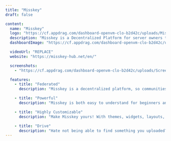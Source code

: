 ```yaml
---
title: "Misskey"
draft: false

content:
  name: "Misskey"
  logo: "https://cf.appdrag.com/dashboard-openvm-clo-b2d42c/uploads/Misskey-NMCz.png"
  description: "Misskey is a Decentralized Platform for server owners to make their instances of Misskey, and they can all talk to each other! There are large instances for the masses, smaller ones for groups, fandoms, and subcultures, and even instances just for individuals and their friends. Want to have even more control? You can make your instance on your server with relative ease, cutting ties with any large company that wants to spy on you and sell your data. Misskey is about community and sharing, not corporations and big tech. Have friends not on Misskey? No problem! Because Misskey is on the Fediverse (ActivityPub), you can interact with people on other platforms like Mastodon, PixelFed, PeerTube, and more!"
  dashboardImage: "https://cf.appdrag.com/dashboard-openvm-clo-b2d42c/uploads/Screenshot-2024-04-05-201211-JA5W.png"

  videoUrl: "REPLACE"
  website: "https://misskey-hub.net/en/"

  screenshots:
    - "https://cf.appdrag.com/dashboard-openvm-clo-b2d42c/uploads/Screenshot-2024-04-05-201211-JA5W.png"

  features:
    - title: "Federated"
      description: "Misskey is a decentralized platform, so communities on different servers can connect."

    - title: "Powerful"
      description: "Misskey is both easy to understand for beginners and has powerful features for advanced users."

    - title: "Highly Customizable"
      description: "Make Misskey yours! With themes, widgets, layouts, and more, you make Misskey just the way you like it."

    - title: "Drive"
      description: "Hate not being able to find something you uploaded? With Drive, you get managed and powerful cloud storage right in your social media!"
---
```

